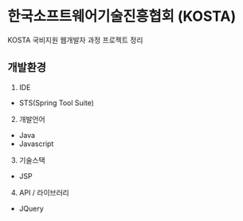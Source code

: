 # 한국소프트웨어기술진흥협회 (KOSTA)
KOSTA 국비지원 웹개발자 과정 프로젝트 정리
## 개발환경
1. IDE
- STS(Spring Tool Suite)
2. 개발언어
- Java
- Javascript
3. 기술스택
- JSP
4. API / 라이브러리
- JQuery
  
